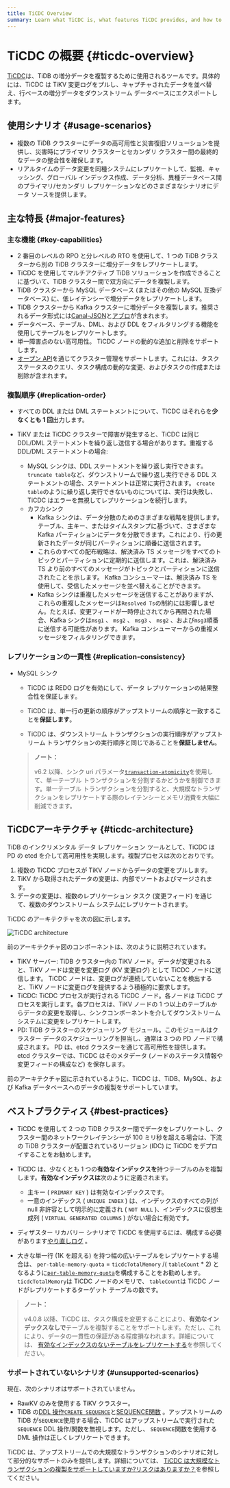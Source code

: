 ```yaml
---
title: TiCDC Overview
summary: Learn what TiCDC is, what features TiCDC provides, and how to install and deploy TiCDC.
---
```


# TiCDC の概要 {#ticdc-overview}

[TiCDC](https://github.com/pingcap/tiflow/tree/master/cdc)は、TiDB の増分データを複製するために使用されるツールです。具体的には、TiCDC は TiKV 変更ログをプルし、キャプチャされたデータを並べ替え、行ベースの増分データをダウンストリーム データベースにエクスポートします。

## 使用シナリオ {#usage-scenarios}

-   複数の TiDB クラスターにデータの高可用性と災害復旧ソリューションを提供し、災害時にプライマリ クラスターとセカンダリ クラスター間の最終的なデータの整合性を確保します。
-   リアルタイムのデータ変更を同種システムにレプリケートして、監視、キャッシング、グローバル インデックス作成、データ分析、異種データベース間のプライマリ/セカンダリ レプリケーションなどのさまざまなシナリオにデータ ソースを提供します。

## 主な特長 {#major-features}

### 主な機能 {#key-capabilities}

-   2 番目のレベルの RPO と分レベルの RTO を使用して、1 つの TiDB クラスターから別の TiDB クラスターに増分データをレプリケートします。
-   TiCDC を使用してマルチアクティブ TiDB ソリューションを作成できることに基づいて、TiDB クラスター間で双方向にデータを複製します。
-   TiDB クラスターから MySQL データベース (またはその他の MySQL 互換データベース) に、低レイテンシーで増分データをレプリケートします。
-   TiDB クラスターから Kafka クラスターに増分データを複製します。推奨されるデータ形式には[Canal-JSON](/ticdc/ticdc-canal-json.md)と[アブロ](/ticdc/ticdc-avro-protocol.md)が含まれます。
-   データベース、テーブル、DML、および DDL をフィルタリングする機能を使用してテーブルをレプリケートします。
-   単一障害点のない高可用性。 TiCDC ノードの動的な追加と削除をサポートします。
-   [オープン API](/ticdc/ticdc-open-api.md)を通じてクラスター管理をサポートします。これには、タスク ステータスのクエリ、タスク構成の動的な変更、およびタスクの作成または削除が含まれます。

### 複製順序 {#replication-order}

-   すべての DDL または DML ステートメントについて、TiCDC はそれらを**少なくとも 1 回**出力します。
-   TiKV または TiCDC クラスターで障害が発生すると、TiCDC は同じ DDL/DML ステートメントを繰り返し送信する場合があります。重複する DDL/DML ステートメントの場合:

    -   MySQL シンクは、DDL ステートメントを繰り返し実行できます。 `truncate table`など、ダウンストリームで繰り返し実行できる DDL ステートメントの場合、ステートメントは正常に実行されます。 `create table`のように繰り返し実行できないものについては、実行は失敗し、TiCDC はエラーを無視してレプリケーションを続行します。
    -   カフカシンク
        -   Kafka シンクは、データ分散のためのさまざまな戦略を提供します。テーブル、主キー、またはタイムスタンプに基づいて、さまざまな Kafka パーティションにデータを分散できます。これにより、行の更新されたデータが同じパーティションに順番に送信されます。
        -   これらのすべての配布戦略は、解決済み TS メッセージをすべてのトピックとパーティションに定期的に送信します。これは、解決済み TS より前のすべてのメッセージがトピックとパーティションに送信されたことを示します。 Kafka コンシューマーは、解決済み TS を使用して、受信したメッセージを並べ替えることができます。
        -   Kafka シンクは重複したメッセージを送信することがありますが、これらの重複したメッセージは`Resolved Ts`の制約には影響しません。たとえば、変更フィードが一時停止されてから再開された場合、Kafka シンクは`msg1` 、 `msg2` 、 `msg3` 、 `msg2` 、および`msg3`順番に送信する可能性があります。 Kafka コンシューマーからの重複メッセージをフィルタリングできます。

### レプリケーションの一貫性 {#replication-consistency}

-   MySQL シンク

    -   TiCDC は REDO ログを有効にして、データ レプリケーションの結果整合性を保証します。

    -   TiCDC は、単一行の更新の順序がアップストリームの順序と一致することを**保証します**。

    -   TiCDC は、ダウンストリーム トランザクションの実行順序がアップストリーム トランザクションの実行順序と同じであることを**保証しません**。

    > **ノート：**
    >
    > v6.2 以降、シンク uri パラメータ[`transaction-atomicity`](/ticdc/ticdc-sink-to-mysql.md#configure-sink-uri-for-mysql-or-tidb)を使用して、単一テーブル トランザクションを分割するかどうかを制御できます。単一テーブル トランザクションを分割すると、大規模なトランザクションをレプリケートする際のレイテンシーとメモリ消費を大幅に削減できます。

## TiCDCアーキテクチャ {#ticdc-architecture}

TiDB のインクリメンタル データ レプリケーション ツールとして、TiCDC は PD の etcd を介して高可用性を実現します。複製プロセスは次のとおりです。

1.  複数の TiCDC プロセスが TiKV ノードからデータの変更をプルします。
2.  TiKV から取得されたデータの変更は、内部でソートおよびマージされます。
3.  データの変更は、複数のレプリケーション タスク (変更フィード) を通じて、複数のダウンストリーム システムにレプリケートされます。

TiCDC のアーキテクチャを次の図に示します。

![TiCDC architecture](https://download.pingcap.com/images/docs/ticdc/cdc-architecture.png)

前のアーキテクチャ図のコンポーネントは、次のように説明されています。

-   TiKV サーバー: TiDB クラスター内の TiKV ノード。データが変更されると、TiKV ノードは変更を変更ログ (KV 変更ログ) として TiCDC ノードに送信します。 TiCDC ノードは、変更ログが連続していないことを検出すると、TiKV ノードに変更ログを提供するよう積極的に要求します。
-   TiCDC: TiCDC プロセスが実行される TiCDC ノード。各ノードは TiCDC プロセスを実行します。各プロセスは、TiKV ノードの 1 つ以上のテーブルからデータの変更を取得し、シンクコンポーネントを介してダウンストリーム システムに変更をレプリケートします。
-   PD: TiDB クラスターのスケジューリング モジュール。このモジュールはクラスター データのスケジューリングを担当し、通常は 3 つの PD ノードで構成されます。 PD は、etcd クラスターを通じて高可用性を提供します。 etcd クラスターでは、TiCDC はそのメタデータ (ノードのステータス情報や変更フィードの構成など) を保存します。

前のアーキテクチャ図に示されているように、TiCDC は、TiDB、MySQL、および Kafka データベースへのデータの複製をサポートしています。

## ベストプラクティス {#best-practices}

-   TiCDC を使用して 2 つの TiDB クラスター間でデータをレプリケートし、クラスター間のネットワークレイテンシーが 100 ミリ秒を超える場合は、下流の TiDB クラスターが配置されているリージョン (IDC) に TiCDC をデプロイすることをお勧めします。

-   TiCDC は、少なくとも 1 つの**有効なインデックスを**持つテーブルのみを複製します。<strong>有効なインデックスは</strong>次のように定義されます。

    -   主キー ( `PRIMARY KEY` ) は有効なインデックスです。
    -   一意のインデックス ( `UNIQUE INDEX` ) は、インデックスのすべての列が null 非許容として明示的に定義され ( `NOT NULL` )、インデックスに仮想生成列 ( `VIRTUAL GENERATED COLUMNS` ) がない場合に有効です。

-   ディザスター リカバリー シナリオで TiCDC を使用するには、構成する必要があります[やり直しログ](/ticdc/ticdc-sink-to-mysql.md#eventually-consistent-replication-in-disaster-scenarios) 。

-   大きな単一行 (1K を超える) を持つ幅の広いテーブルをレプリケートする場合は、 `per-table-memory-quota` = `ticdcTotalMemory` /( `tableCount` * 2) となるように[`per-table-memory-quota`](/ticdc/ticdc-server-config.md)を構成することをお勧めします。 `ticdcTotalMemory`は TiCDC ノードのメモリで、 `tableCount`は TiCDC ノードがレプリケートするターゲット テーブルの数です。

> **ノート：**
>
> v4.0.8 以降、TiCDC は、タスク構成を変更することにより、**有効なインデックスなしで**テーブルを複製することをサポートします。ただし、これにより、データの一貫性の保証がある程度損なわれます。詳細については、 [有効なインデックスのないテーブルをレプリケートする](/ticdc/ticdc-manage-changefeed.md#replicate-tables-without-a-valid-index)を参照してください。

### サポートされていないシナリオ {#unsupported-scenarios}

現在、次のシナリオはサポートされていません。

-   RawKV のみを使用する TiKV クラスター。
-   TiDB の[DDL 操作`CREATE SEQUENCE`](/sql-statements/sql-statement-create-sequence.md)と[SEQUENCE関数](/sql-statements/sql-statement-create-sequence.md#sequence-function) 。アップストリームの TiDB が`SEQUENCE`使用する場合、TiCDC はアップストリームで実行された`SEQUENCE` DDL 操作/関数を無視します。ただし、 `SEQUENCE`関数を使用する DML 操作は正しくレプリケートできます。

TiCDC は、アップストリームでの大規模なトランザクションのシナリオに対して部分的なサポートのみを提供します。詳細については、 [TiCDC は大規模なトランザクションの複製をサポートしていますか?リスクはありますか？](/ticdc/ticdc-faq.md#does-ticdc-support-replicating-large-transactions-is-there-any-risk)を参照してください。
